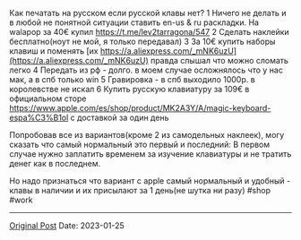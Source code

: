 Как печатать на русском если русской клавы нет?
1 Ничего не делать и в любой не понятной ситуации ставить en-us & ru раскладки. На walapop за 40€ купил https://t.me/lev2tarragona/547
2 Сделать наклейки бесплатно(ноут не мой, я только передавал)
3 За 10€ купить наборы клавиш и поменять [их https://a.aliexpress.com/_mNK6uzU](https://a.aliexpress.com/_mNK6uzU) правда слышал что можно сломать легко
4 Передать из рф - долго. в моем случае осложнялось что у нас мак, а в спб только win
5 Гравировка - в спб выходило 1000р. в королевстве не искал
6 Купить русскую клавиатуру за 109€ в официальном сторе  https://www.apple.com/es/shop/product/MK2A3Y/A/magic-keyboard-espa%C3%B1ol с доставкой за один день

Попробовав все из вариантов(кроме 2 из самодельных наклеек), могу сказать что самый нормальный это первый и последний: В первом случае нужно заплатить временем за изучение клавиатуры и не тратить денег как в последнем.

Но надо признаться что вариант с apple самый  нормальный и удобный - клавы в наличии и их присылают за 1 день(не шутка ни разу) #shop #work

---
[Original Post](https://t.me/lev2tarragona/885)
Date: 2023-01-25
